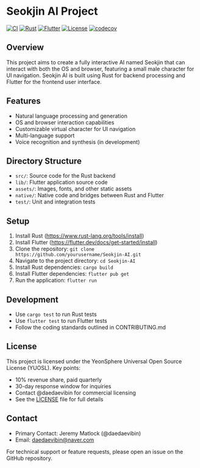 # Seokjin AI Project

[![CI](https://github.com/YeonSphere/Seokjin-AI/actions/workflows/ci.yml/badge.svg)](https://github.com/YeonSphere/Seokjin-AI/actions/workflows/ci.yml)
[![Rust](https://img.shields.io/badge/Rust-1.75.0-orange.svg)](https://www.rust-lang.org)
[![Flutter](https://img.shields.io/badge/Flutter-3.19.0-blue.svg)](https://flutter.dev)
[![License](https://img.shields.io/badge/License-YUOSL-purple)](LICENSE)
[![codecov](https://codecov.io/gh/YeonSphere/Seokjin-AI/branch/main/graph/badge.svg)](https://codecov.io/gh/YeonSphere/Seokjin-AI)

## Overview
This project aims to create a fully interactive AI named Seokjin that can interact with both the OS and browser, featuring a small male character for UI navigation. Seokjin AI is built using Rust for backend processing and Flutter for the frontend user interface.

## Features
- Natural language processing and generation
- OS and browser interaction capabilities
- Customizable virtual character for UI navigation
- Multi-language support
- Voice recognition and synthesis (in development)

## Directory Structure
- `src/`: Source code for the Rust backend
- `lib/`: Flutter application source code
- `assets/`: Images, fonts, and other static assets
- `native/`: Native code and bridges between Rust and Flutter
- `test/`: Unit and integration tests

## Setup
1. Install Rust (https://www.rust-lang.org/tools/install)
2. Install Flutter (https://flutter.dev/docs/get-started/install)
3. Clone the repository: `git clone https://github.com/yourusername/Seokjin-AI.git`
4. Navigate to the project directory: `cd Seokjin-AI`
5. Install Rust dependencies: `cargo build`
6. Install Flutter dependencies: `flutter pub get`
7. Run the application: `flutter run`

## Development
- Use `cargo test` to run Rust tests
- Use `flutter test` to run Flutter tests
- Follow the coding standards outlined in CONTRIBUTING.md

## License
This project is licensed under the YeonSphere Universal Open Source License (YUOSL). Key points:
- 10% revenue share, paid quarterly
- 30-day response window for inquiries
- Contact @daedaevibin for commercial licensing
- See the [LICENSE](LICENSE) file for full details

## Contact

- Primary Contact: Jeremy Matlock (@daedaevibin)
- Email: daedaevibin@naver.com

For technical support or feature requests, please open an issue on the GitHub repository.
